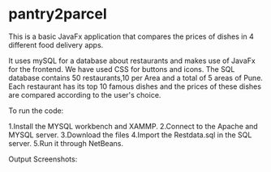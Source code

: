 # pantry2parcel
This is a basic JavaFx application that compares the prices of dishes in 4 different food delivery apps.

It uses mySQL for a database about restaurants and makes use of JavaFx for the frontend. We have used CSS for buttons and icons. The SQL database contains 50 restaurants,10 per Area and a total of 5 areas of Pune. Each restaurant has its top 10 famous dishes and the prices of these dishes are compared according to the user's choice.

To run the code:

1.Install the MYSQL workbench and XAMMP. 
2.Connect to the Apache and MYSQL server. 
3.Download the files 
4.Import the Restdata.sql in the SQL server. 
5.Run it through NetBeans.


Output Screenshots:
